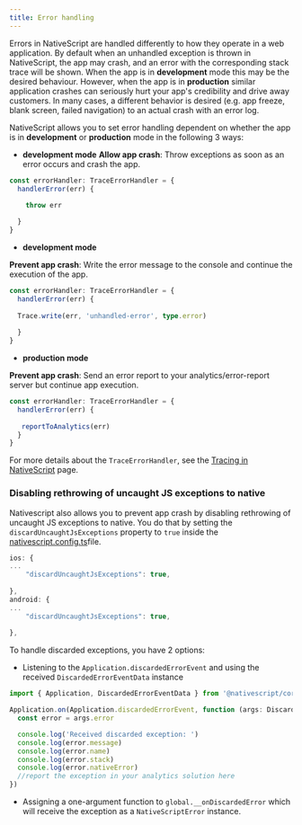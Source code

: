```yaml
---
title: Error handling
---
```



Errors in NativeScript are handled differently to how they operate in a web application. By default when an unhandled exception is thrown in NativeScript, the app may crash, and an error with the corresponding stack trace will be shown. When the app is in **development** mode this may be the desired behaviour. However, when the app is in **production** similar application crashes can seriously hurt your app's credibility and drive away customers. In many cases, a different behavior is desired (e.g. app freeze, blank screen, failed navigation) to an actual crash with an error log.

NativeScript allows you to set error handling dependent on whether the app is in **development** or **production** mode in the following 3 ways:

- **development mode**
**Allow app crash**: Throw exceptions as soon as an error occurs and crash the app.

```ts
const errorHandler: TraceErrorHandler = {
  handlerError(err) {
    
    throw err

  }
}
```
- **development mode** 

**Prevent app crash**: Write the error message to the console and continue the execution of the app. 

```ts
const errorHandler: TraceErrorHandler = {
  handlerError(err) {
    
  Trace.write(err, 'unhandled-error', type.error)
    
  }
}
```
- **production mode**

**Prevent app crash**: Send an error report to your analytics/error-report server but continue app execution.

```ts
const errorHandler: TraceErrorHandler = {
  handlerError(err) {
  
   reportToAnalytics(err)
  }
}
```
For more details about the `TraceErrorHandler`, see the [Tracing in NativeScript](/guide/nativescript-core/tracing) page.

### Disabling rethrowing of uncaught JS exceptions to native

Nativescript also allows you to prevent app crash by disabling rethrowing of uncaught JS exceptions to native. You do that by setting the `discardUncaughtJsExceptions` property to `true` inside the [nativescript.config.ts](/project-structure/nativescript-config-ts)file.

<!--tab: app/nativescript.config.ts -->

```ts
ios: {
...
    "discardUncaughtJsExceptions": true,
  
},
android: {
...
    "discardUncaughtJsExceptions": true,
  
},
```
To handle discarded exceptions, you have 2 options:
- Listening to the `Application.discardedErrorEvent` and using the received `DiscardedErrorEventData` instance

```ts
import { Application, DiscardedErrorEventData } from '@nativescript/core'

Application.on(Application.discardedErrorEvent, function (args: DiscardedErrorEventData) {
  const error = args.error

  console.log('Received discarded exception: ')
  console.log(error.message)
  console.log(error.name)
  console.log(error.stack)
  console.log(error.nativeError)
  //report the exception in your analytics solution here
})
```

- Assigning a one-argument function to `global.__onDiscardedError` which will receive the exception as a `NativeScriptError` instance.


